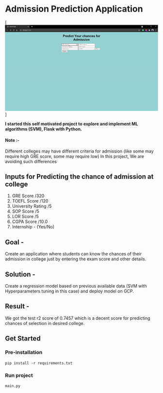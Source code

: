 # Admission Prediction Application

[![Web App GIF](static/media/adm_pred.gif)]
<br/>

__I started this self motivated project to explore and implement ML algorithms (SVM), Flask with Python.__

#### Note :- 
Different colleges may have different criteria for admission (like some may require high GRE score, some may require low)
In this project, We are avoiding such differences

## Inputs for Predicting the chance of admission at college

1. GRE Score            /320
2. TOEFL Score          /120
3. University Rating    /5
4. SOP Score            /5
5. LOR Score            /5 
6. CGPA Score           /10.0
7. Internship -         (Yes/No)

## Goal - 
Create an application where students can know the chances of their admission in college just by entering the exam score and other details.

## Solution - 
Create a regression model based on previous available data (SVM with Hyperparameters tuning in this case) and deploy model on GCP.

## Result - 
We got the test r2 score of 0.7457 which is a decent score for predicting chances of selection in desired college.

## Get Started

### Pre-installation
```
pip install -r requirements.txt
```
### Run project
```
main.py
```
